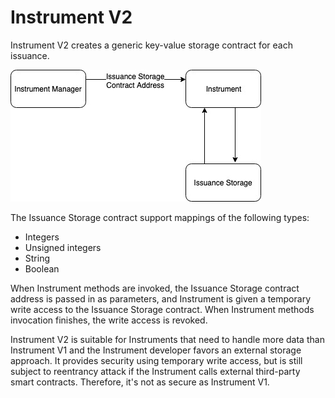 # Instrument V2

Instrument V2 creates a generic key-value storage contract for each issuance. 

![](../../.gitbook/assets/instrument-v2.jpg)

The Issuance Storage contract support mappings of the following types:

* Integers
* Unsigned integers
* String
* Boolean

When Instrument methods are invoked, the Issuance Storage contract address is passed in as parameters, and Instrument is given a temporary write access to the Issuance Storage contract. When Instrument methods invocation finishes, the write access is revoked.

Instrument V2 is suitable for Instruments that need to handle more data than Instrument V1 and the Instrument developer favors an external storage approach. It provides security using temporary write access, but is still subject to reentrancy attack if the Instrument calls external third-party smart contracts. Therefore, it's not as secure as Instrument V1.

